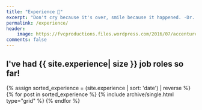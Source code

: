 ```yaml
---
title: "Experience 💼️"
excerpt: "Don't cry because it's over, smile because it happened. -Dr. Seuss"
permalink: /experience/
header:
    image: https://fvcproductions.files.wordpress.com/2016/07/accentureslc-1.jpeg
comments: false
---
```


## I've had {{ site.experience| size }} job roles so far!

<div class="grid__wrapper">
    {% assign sorted_experience = (site.experience | sort: 'date') | reverse %}
    {% for post in sorted_experience %}
        {% include archive/single.html type="grid" %}
    {% endfor %}
</div>